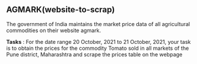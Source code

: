 ## AGMARK(website-to-scrap)
The government of India maintains the market price data of all agricultural commodities on their website agmark.

**Tasks** :
For the date range 20 October, 2021 to 21 October, 2021, your task is to obtain the prices for the
commodity Tomato sold in all markets of the Pune district, Maharashtra and scrape the prices table
on the webpage

